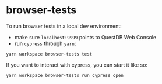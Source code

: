 # browser-tests

To run browser tests in a local dev environment:

* make sure `localhost:9999` points to QuestDB Web Console
* run `cypress` through `yarn`:
```
yarn workspace browser-tests test
```

If you want to interact with cypress, you can start it like so:

```
yarn workspace browser-tests run cypress open
```

